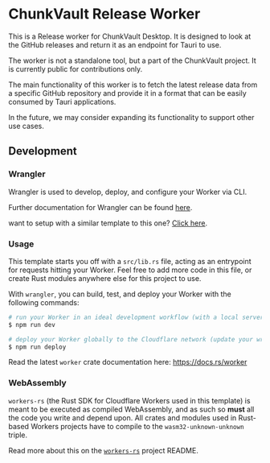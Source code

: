 # ChunkVault Release Worker

This is a Release worker for ChunkVault Desktop. It is designed to look at the GitHub releases and return it as an endpoint for Tauri to use.

The worker is not a standalone tool, but a part of the ChunkVault project. It is currently public for contributions only.

The main functionality of this worker is to fetch the latest release data from a specific GitHub repository and provide it in a format that can be easily consumed by Tauri applications.

In the future, we may consider expanding its functionality to support other use cases.

## Development

### Wrangler

Wrangler is used to develop, deploy, and configure your Worker via CLI.

Further documentation for Wrangler can be found [here](https://developers.cloudflare.com/workers/tooling/wrangler).

want to setup with a similar template to this one? [Click here](https://github.com/cloudflare/workers-sdk/tree/main/templates/experimental/worker-rust).

### Usage

This template starts you off with a `src/lib.rs` file, acting as an entrypoint for requests hitting your Worker. Feel free to add more code in this file, or create Rust modules anywhere else for this project to use.

With `wrangler`, you can build, test, and deploy your Worker with the following commands:

```sh
# run your Worker in an ideal development workflow (with a local server, file watcher & more)
$ npm run dev

# deploy your Worker globally to the Cloudflare network (update your wrangler.toml file for configuration)
$ npm run deploy
```

Read the latest `worker` crate documentation here: https://docs.rs/worker

### WebAssembly

`workers-rs` (the Rust SDK for Cloudflare Workers used in this template) is meant to be executed as compiled WebAssembly, and as such so **must** all the code you write and depend upon. All crates and modules used in Rust-based Workers projects have to compile to the `wasm32-unknown-unknown` triple.

Read more about this on the [`workers-rs`](https://github.com/cloudflare/workers-rs) project README.


